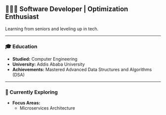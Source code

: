 ## 👨🏻‍💻 Software Developer | Optimization Enthusiast

Learning from seniors and leveling up in tech.

---

### 🎓 Education
- **Studied:** Computer Engineering
- **University:** Addis Ababa University
- **Achievements:** Mastered Advanced Data Structures and Algorithms (DSA)

---

### 💭 Currently Exploring
- **Focus Areas:**
  - Microservices Architecture


